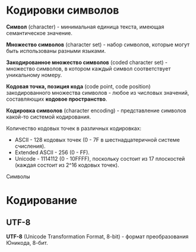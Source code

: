 # Кодировки символов

**Символ** (character) - минимальная единица текста, имеющая семантическое значение.

**Множество символов** (character set) - набор символов, которые могут быть использованы разными языками.

**Закодированное множество символов** (coded character set) - множество символов, в котором каждый символ соответствует уникальному номеру.

**Кодовая точка, позиция кода** (code point, code position) закодированного множества символов - любое из числовых значений, составляющих **кодовое пространство**.  

**Кодировка символов** (character encoding) - представление символов какой-то системой кодирования.

Количество кодовых точек в различных кодировках:
* ASCII - 128 кодовых точек (0 - 7F в шестнадцатеричной системе счисления).  
* Extended ASCII - 256 (0 - FF).
* Unicode - 1114112 (0 - 10FFFF), поскольку состоит из 17 плоскостей (каждая состоит из 2^16 кодовых точек).

Символы 

# Кодирование

## UTF-8

**UTF-8** (Unicode Transformation Format, 8-bit) - формат преобразования Юникода, 8-бит.
